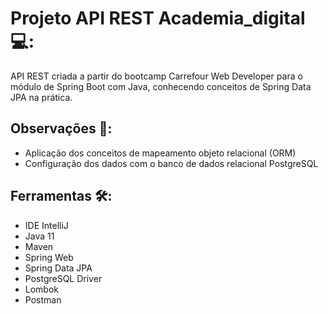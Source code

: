 # Projeto API REST Academia_digital :computer::
API REST criada a partir do bootcamp Carrefour Web Developer para o módulo de Spring Boot com Java, conhecendo conceitos de Spring Data JPA na prática.



## Observações :pencil::

- Aplicação dos conceitos de mapeamento objeto relacional (ORM)
- Configuração dos dados com o banco de dados relacional PostgreSQL



## Ferramentas :hammer_and_wrench::

- IDE IntelliJ
- Java 11
- Maven
- Spring Web
- Spring Data JPA
- PostgreSQL Driver
- Lombok
- Postman
